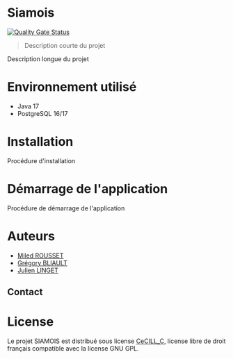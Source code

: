 # Siamois

[![Quality Gate Status](https://sonarcloud.io/api/project_badges/measure?project=miledrousset_Siamois&metric=alert_status)](https://sonarcloud.io/summary/new_code?id=miledrousset_Siamois)

> Description courte du projet

Description longue du projet

# Environnement utilisé
* Java 17
* PostgreSQL 16/17

# Installation
Procédure d'installation

# Démarrage de l'application
Procédure de démarrage de l'application

# Auteurs
* [Miled ROUSSET](https://github.com/miledrousset)
* [Grégory BLIAULT](https://github.com/gregblt)
* [Julien LINGET](https://github.com/neswatch)

## Contact

# License
Le projet SIAMOIS est distribué sous license [CeCILL_C](https://cecill.info/licences/Licence_CeCILL-C_V1-en.html), license libre de droit français compatible avec la license GNU GPL.
